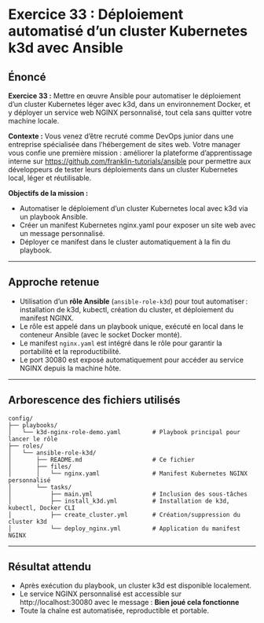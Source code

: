 # Exercice 33 : Déploiement automatisé d’un cluster Kubernetes k3d avec Ansible

## Énoncé

**Exercice 33 :** Mettre en œuvre Ansible pour automatiser le déploiement d’un cluster Kubernetes léger avec k3d, dans un environnement Docker, et y déployer un service web NGINX personnalisé, tout cela sans quitter votre machine locale.

**Contexte :**
Vous venez d’être recruté comme DevOps junior dans une entreprise spécialisée dans l’hébergement de sites web. Votre manager vous confie une première mission : améliorer la plateforme d’apprentissage interne sur https://github.com/franklin-tutorials/ansible pour permettre aux développeurs de tester leurs déploiements dans un cluster Kubernetes local, léger et réutilisable.

**Objectifs de la mission :**
- Automatiser le déploiement d’un cluster Kubernetes local avec k3d via un playbook Ansible.
- Créer un manifest Kubernetes nginx.yaml pour exposer un site web avec un message personnalisé.
- Déployer ce manifest dans le cluster automatiquement à la fin du playbook.

---

## Approche retenue

- Utilisation d’un **rôle Ansible** (`ansible-role-k3d`) pour tout automatiser : installation de k3d, kubectl, création du cluster, et déploiement du manifest NGINX.
- Le rôle est appelé dans un playbook unique, exécuté en local dans le conteneur Ansible (avec le socket Docker monté).
- Le manifest `nginx.yaml` est intégré dans le rôle pour garantir la portabilité et la reproductibilité.
- Le port 30080 est exposé automatiquement pour accéder au service NGINX depuis la machine hôte.

---

## Arborescence des fichiers utilisés

```
config/
├── playbooks/
│   └── k3d-nginx-role-demo.yaml         # Playbook principal pour lancer le rôle
├── roles/
│   └── ansible-role-k3d/
│       ├── README.md                    # Ce fichier
│       ├── files/
│       │   └── nginx.yaml               # Manifest Kubernetes NGINX personnalisé
│       └── tasks/
│           ├── main.yml                 # Inclusion des sous-tâches
│           ├── install_k3d.yml          # Installation de k3d, kubectl, Docker CLI
│           ├── create_cluster.yml       # Création/suppression du cluster k3d
│           └── deploy_nginx.yml         # Application du manifest NGINX
```

---

## Résultat attendu

- Après exécution du playbook, un cluster k3d est disponible localement.
- Le service NGINX personnalisé est accessible sur http://localhost:30080 avec le message :
  **Bien joué cela fonctionne**
- Toute la chaîne est automatisée, reproductible et portable.
